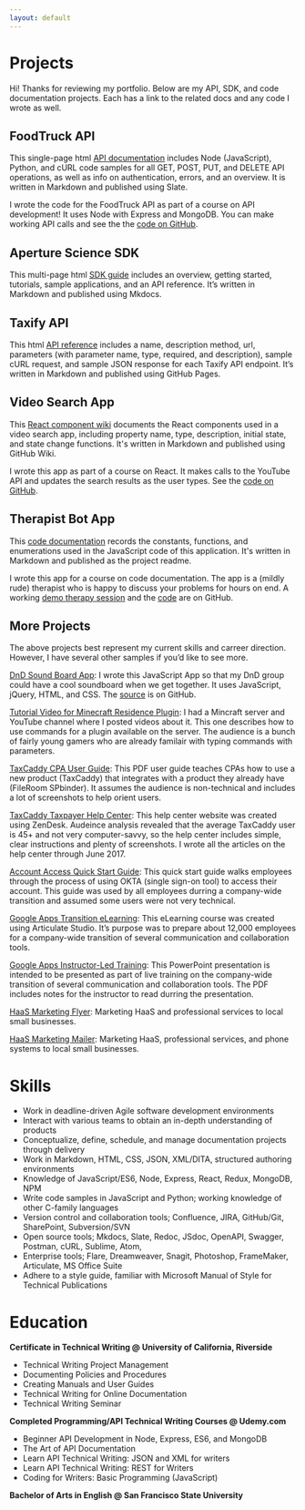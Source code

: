 ```yaml
---
layout: default
---
```

# Projects

Hi! Thanks for reviewing my portfolio. Below are my API, SDK, and code documentation projects. Each has a link to the related docs and any code I wrote as well.

## FoodTruck API

This single-page html [API documentation](https://mollieswenson.github.io/slate/) includes Node (JavaScript), Python, and cURL code samples for all GET, POST, PUT, and DELETE API operations, as well as info on authentication, errors, and an overview. It is written in Markdown and published using Slate.

I wrote the code for the FoodTruck API as part of a course on API development! It uses Node with Express and MongoDB. You can make working API calls and see the the [code on GitHub](https://github.com/mollieswenson/foodtruck-api).

## Aperture Science SDK

This multi-page html [SDK guide](https://mollieswenson.github.io/aperture-science-sdk/) includes an overview, getting started, tutorials, sample applications, and an API reference. It’s written in Markdown and published using Mkdocs.

## Taxify API

This html [API reference](https://mollieswenson.github.io/taxify-api-docs/) includes a name, description method, url, parameters (with parameter name, type, required, and description), sample cURL request, and sample JSON response for each Taxify API endpoint. It’s written in Markdown and published using GitHub Pages.

## Video Search App

This [React component wiki](https://github.com/mollieswenson/react-video-search-app/wiki) documents the React components used in a video search app, including property name, type, description, initial state, and state change functions. It's written in Markdown and published using GitHub Wiki. 

I wrote this app as part of a course on React. It makes calls to the YouTube API and updates the search results as the user types. See the [code on GitHub](https://github.com/mollieswenson/react-video-search-app).

## Therapist Bot App

This [code documentation](https://github.com/mollieswenson/therapist-bot/#therapist-bot-code-docs) records the constants, functions, and enumerations used in the JavaScript code of this application. It's written in Markdown and published as the project readme. 

I wrote this app for a course on code documentation. The app is a (mildly rude) therapist who is happy to discuss your problems for hours on end. A working [demo therapy session](https://mollieswenson.github.io/therapist-bot/) and the [code](https://github.com/mollieswenson/therapist-bot) are on GitHub.

## More Projects

The above projects best represent my current skills and carreer direction. However, I have several other samples if you’d like to see more.

[DnD Sound Board App](http://recrs.org): I wrote this JavaScript App so that my DnD group could have a cool soundboard when we get together. It uses JavaScript, jQuery, HTML, and CSS. The [source](https://github.com/mollieswenson/soundboard) is on GitHub.

[Tutorial Video for Minecraft Residence Plugin](https://www.youtube.com/watch?v=u6EY6Xi0fcM&index=4&list=PL750FA9D10C3FE159): I  had a Mincraft server and YouTube channel where I posted videos about it. This one describes how to use commands for a plugin available on the server. The audience is a bunch of fairly young gamers who are already familair with typing commands with parameters.

[TaxCaddy CPA User Guide](docs/taxcaddy-user-guide.pdf): This PDF user guide teaches CPAs how to use a new product (TaxCaddy) that integrates with a product they already have (FileRoom SPbinder). It assumes the audience is non-technical and includes a lot of screenshots to help orient users.

[TaxCaddy Taxpayer Help Center](https://helpcenter.taxcaddy.com/hc/en-us): This help center website was created using ZenDesk. Audeince analysis revealed that the average TaxCaddy user is 45+ and not very computer-savvy, so the help center includes simple, clear instructions and plenty of screenshots. I wrote all the articles on the help center through June 2017.

[Account Access Quick Start Guide](docs/okta-quick-start.pdf): This quick start guide walks employees through the process of using OKTA (single sign-on tool) to access their account. This guide was used by all employees durring a company-wide transition and assumed some users were not very technical.

[Google Apps Transition eLearning](docs/google-apps-elearning.pdf): This eLearning course was created using Articulate Studio. It’s purpose was to prepare about 12,000 employees for a company-wide transition of several communication and collaboration tools.

[Google Apps Instructor-Led Training](docs/google-apps-presentation.pdf): This PowerPoint presentation is intended to be presented as part of live training on the company-wide transition of several communication and collaboration tools. The PDF includes notes for the instructor to read durring the presentation.

[HaaS Marketing Flyer](docs/haas-marketing.pdf): Marketing HaaS and professional services to local small businesses.

[HaaS Marketing Mailer](docs/haas-mailer.pdf): Marketing HaaS, professional services, and phone systems to local small businesses.

# Skills

* Work in deadline-driven Agile software development environments
* Interact with various teams to obtain an in-depth understanding of products
* Conceptualize, define, schedule, and manage documentation projects through delivery
* Work in Markdown, HTML, CSS, JSON, XML/DITA, structured authoring environments 
* Knowledge of JavaScript/ES6, Node, Express, React, Redux, MongoDB, NPM
* Write code samples in JavaScript and Python; working knowledge of other C-family languages
* Version control and collaboration tools; Confluence, JIRA, GitHub/Git, SharePoint, Subversion/SVN
* Open source tools;  Mkdocs, Slate, Redoc, JSdoc, OpenAPI, Swagger, Postman, cURL, Sublime, Atom, 
* Enterprise tools; Flare, Dreamweaver, Snagit, Photoshop, FrameMaker, Articulate, MS Office Suite
* Adhere to a style guide, familiar with Microsoft Manual of Style for Technical Publications

# Education

**Certificate in Technical Writing @ University of California, Riverside**
* Technical Writing Project Management
* Documenting Policies and Procedures
* Creating Manuals and User Guides
* Technical Writing for Online Documentation
* Technical Writing Seminar

**Completed Programming/API Technical Writing Courses @ Udemy.com**
* Beginner API Development in Node, Express, ES6, and MongoDB
* The Art of API Documentation
* Learn API Technical Writing: JSON and XML for writers
* Learn API Technical Writing: REST for Writers
* Coding for Writers: Basic Programming (JavaScript)

**Bachelor of Arts in English @ San Francisco State University**
